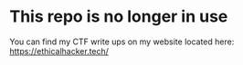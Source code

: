 # This repo is no longer in use

You can find my CTF write ups on my website located here: https://ethicalhacker.tech/
